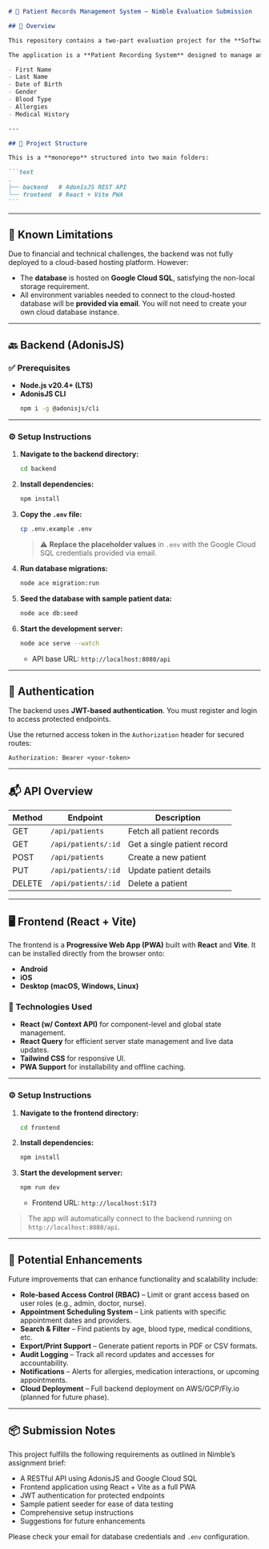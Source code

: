 ````markdown
# 🏥 Patient Records Management System – Nimble Evaluation Submission

## 📄 Overview

This repository contains a two-part evaluation project for the **Software Engineer I** role at **Nimble**. The solution fulfills the technical requirements outlined in the [Software Engineer I Evaluation Assignment](./Software%20Engineer%20I%20Evaluation%20Assignment.pdf).

The application is a **Patient Recording System** designed to manage and store essential patient details, including:

- First Name
- Last Name
- Date of Birth
- Gender
- Blood Type
- Allergies
- Medical History

---

## 🧠 Project Structure

This is a **monorepo** structured into two main folders:

```text
.
├── backend   # AdonisJS REST API
└── frontend  # React + Vite PWA
```
````

---

## 🚧 Known Limitations

Due to financial and technical challenges, the backend was not fully deployed to a cloud-based hosting platform. However:

- The **database** is hosted on **Google Cloud SQL**, satisfying the non-local storage requirement.
- All environment variables needed to connect to the cloud-hosted database will be **provided via email**. You will not need to create your own cloud database instance.

---

## 🔙 Backend (AdonisJS)

### ✅ Prerequisites

- **Node.js v20.4+ (LTS)**
- **AdonisJS CLI**
  ```bash
  npm i -g @adonisjs/cli
  ```

---

### ⚙️ Setup Instructions

1. **Navigate to the backend directory:**

   ```bash
   cd backend
   ```

2. **Install dependencies:**

   ```bash
   npm install
   ```

3. **Copy the `.env` file:**

   ```bash
   cp .env.example .env
   ```

   > ⚠️ **Replace the placeholder values** in `.env` with the Google Cloud SQL credentials provided via email.

4. **Run database migrations:**

   ```bash
   node ace migration:run
   ```

5. **Seed the database with sample patient data:**

   ```bash
   node ace db:seed
   ```

6. **Start the development server:**
   ```bash
   node ace serve --watch
   ```
   - API base URL: `http://localhost:8080/api`

---

## 🔐 Authentication

The backend uses **JWT-based authentication**. You must register and login to access protected endpoints.

Use the returned access token in the `Authorization` header for secured routes:

```
Authorization: Bearer <your-token>
```

---

## 📬 API Overview

| Method | Endpoint            | Description                 |
| ------ | ------------------- | --------------------------- |
| GET    | `/api/patients`     | Fetch all patient records   |
| GET    | `/api/patients/:id` | Get a single patient record |
| POST   | `/api/patients`     | Create a new patient        |
| PUT    | `/api/patients/:id` | Update patient details      |
| DELETE | `/api/patients/:id` | Delete a patient            |

---

## 🖥️ Frontend (React + Vite)

The frontend is a **Progressive Web App (PWA)** built with **React** and **Vite**. It can be installed directly from the browser onto:

- **Android**
- **iOS**
- **Desktop (macOS, Windows, Linux)**

### 🧰 Technologies Used

- **React (w/ Context API)** for component-level and global state management.
- **React Query** for efficient server state management and live data updates.
- **Tailwind CSS** for responsive UI.
- **PWA Support** for installability and offline caching.

---

### ⚙️ Setup Instructions

1. **Navigate to the frontend directory:**

   ```bash
   cd frontend
   ```

2. **Install dependencies:**

   ```bash
   npm install
   ```

3. **Start the development server:**
   ```bash
   npm run dev
   ```
   - Frontend URL: `http://localhost:5173`

> The app will automatically connect to the backend running on `http://localhost:8080/api`.

---

## 🧩 Potential Enhancements

Future improvements that can enhance functionality and scalability include:

- **Role-based Access Control (RBAC)** – Limit or grant access based on user roles (e.g., admin, doctor, nurse).
- **Appointment Scheduling System** – Link patients with specific appointment dates and providers.
- **Search & Filter** – Find patients by age, blood type, medical conditions, etc.
- **Export/Print Support** – Generate patient reports in PDF or CSV formats.
- **Audit Logging** – Track all record updates and accesses for accountability.
- **Notifications** – Alerts for allergies, medication interactions, or upcoming appointments.
- **Cloud Deployment** – Full backend deployment on AWS/GCP/Fly.io (planned for future phase).

---

## 📦 Submission Notes

This project fulfills the following requirements as outlined in Nimble’s assignment brief:

- A RESTful API using AdonisJS and Google Cloud SQL
- Frontend application using React + Vite as a full PWA
- JWT authentication for protected endpoints
- Sample patient seeder for ease of data testing
- Comprehensive setup instructions
- Suggestions for future enhancements

Please check your email for database credentials and `.env` configuration.

```

```
